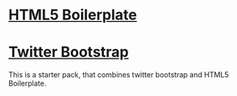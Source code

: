 # [HTML5 Boilerplate](http://html5boilerplate.com)
# [Twitter Bootstrap](http://twitter.github.com/bootstrap/)

This is a starter pack, that combines twitter bootstrap and HTML5 Boilerplate.

